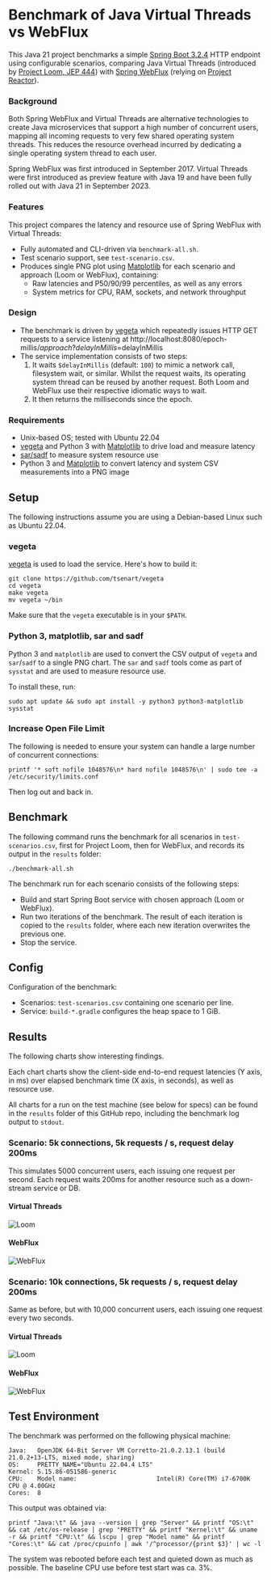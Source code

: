 # Benchmark of Java Virtual Threads vs WebFlux

This Java 21 project benchmarks a simple [Spring Boot 3.2.4](https://spring.io/projects/spring-boot) HTTP endpoint using configurable scenarios, comparing Java Virtual Threads (introduced by [Project Loom, JEP 444](https://openjdk.org/jeps/444)) with [Spring WebFlux](https://docs.spring.io/spring-framework/reference/web/webflux.html) (relying on [Project Reactor](https://projectreactor.io/)).

### Background

Both Spring WebFlux and Virtual Threads are alternative technologies to create Java microservices that support a high number of concurrent users, mapping all incoming requests to very few shared operating system threads. This reduces the resource overhead incurred by dedicating a single operating system thread to each user.

Spring WebFlux was first introduced in September 2017. Virtual Threads were first introduced as preview feature with Java 19 and have been fully rolled out with Java 21 in September 2023.

### Features

This project compares the latency and resource use of Spring WebFlux with Virtual Threads:
* Fully automated and CLI-driven via `benchmark-all.sh`. 
* Test scenario support, see `test-scenario.csv`.
* Produces single PNG plot using [Matplotlib](https://matplotlib.org/) for each scenario and approach (Loom or WebFlux), containing:
  * Raw latencies and P50/90/99 percentiles, as well as any errors
  * System metrics for CPU, RAM, sockets, and network throughput

### Design
* The benchmark is driven by [vegeta](https://github.com/tsenart/vegeta) which repeatedly issues HTTP GET requests to a service listening at http://localhost:8080/epoch-millis/$approach?delayInMillis=$delayInMillis
* The service implementation consists of two steps:
  1. It waits `$delayInMillis` (default: `100`) to mimic a network call, filesystem wait, or similar. Whilst the request waits, its operating system thread can be reused by another request. Both Loom and WebFlux use their respective idiomatic ways to wait. 
  2. It then returns the milliseconds since the epoch.

### Requirements
* Unix-based OS; tested with Ubuntu 22.04
* [vegeta](https://github.com/tsenart/vegeta) and Python 3 with [Matplotlib](https://matplotlib.org/) to drive load and measure latency
* [sar/sadf](https://linux.die.net/man/1/sar) to measure system resource use
* Python 3 and [Matplotlib](https://matplotlib.org/) to convert latency and system CSV measurements into a PNG image

## Setup 

The following instructions assume you are using a Debian-based Linux such as Ubuntu 22.04. 

### vegeta

[vegeta](https://github.com/tsenart/vegeta) is used to load the service. Here's how to build it:

```shell
git clone https://github.com/tsenart/vegeta
cd vegeta
make vegeta
mv vegeta ~/bin
```

Make sure that the `vegeta` executable is in your `$PATH`.

### Python 3, matplotlib, sar and sadf

Python 3 and `matplotlib` are used to convert the CSV output of `vegeta` and `sar`/`sadf` to a single PNG chart. The `sar` and `sadf` tools come as part of `sysstat` and are used to measure resource use.

To install these, run:

```shell
sudo apt update && sudo apt install -y python3 python3-matplotlib sysstat
```

### Increase Open File Limit

The following is needed to ensure your system can handle a large number of concurrent connections:

```shell
printf '* soft nofile 1048576\n* hard nofile 1048576\n' | sudo tee -a /etc/security/limits.conf 
```

Then log out and back in.


## Benchmark 

The following command runs the benchmark for all scenarios in `test-scenarios.csv`, first for Project Loom, then for WebFlux, and records its output in the `results` folder:

```shell
./benchmark-all.sh 
```

The benchmark run for each scenario consists of the following steps:
* Build and start Spring Boot service with chosen approach (Loom or WebFlux).
* Run two iterations of the benchmark. The result of each iteration is copied to the `results` folder, where each new iteration overwrites the previous one.
* Stop the service.

## Config

Configuration of the benchmark:
* Scenarios: `test-scenarios.csv` containing one scenario per line.
* Service: `build-*.gradle` configures the heap space to 1 GiB.

## Results

The following charts show interesting findings. 

Each chart charts show the client-side end-to-end request latencies (Y axis, in ms) over elapsed benchmark time (X axis, in seconds), as well as resource use.

All charts for a run on the test machine (see below for specs) can be found in the `results` folder of this GitHub repo,
including the benchmark log output to `stdout`.

### Scenario: 5k connections, 5k requests / s, request delay 200ms

This simulates 5000 concurrent users, each issuing one request per second. Each request waits 200ms for another resource such as a down-stream service or DB.

#### Virtual Threads

![Loom](results/con5k_rps5k_del200ms/loom.png)

#### WebFlux

![WebFlux](results/con5k_rps5k_del200ms/webflux.png)

### Scenario: 10k connections, 5k requests / s, request delay 200ms

Same as before, but with 10,000 concurrent users, each issuing one request every two seconds.

#### Virtual Threads

![Loom](results/con10k_rps5k_del200ms/loom.png)

#### WebFlux

![WebFlux](results/con10k_rps5k_del200ms/webflux.png)

## Test Environment

The benchmark was performed on the following physical machine:

```
Java:   OpenJDK 64-Bit Server VM Corretto-21.0.2.13.1 (build 21.0.2+13-LTS, mixed mode, sharing)
OS:     PRETTY_NAME="Ubuntu 22.04.4 LTS"
Kernel: 5.15.86-051586-generic
CPU:    Model name:                      Intel(R) Core(TM) i7-6700K CPU @ 4.00GHz
Cores:  8
```

This output was obtained via:

```shell
printf "Java:\t" && java --version | grep "Server" && printf "OS:\t" && cat /etc/os-release | grep "PRETTY" && printf "Kernel:\t" && uname -r && printf "CPU:\t" && lscpu | grep "Model name" && printf "Cores:\t" && cat /proc/cpuinfo | awk '/^processor/{print $3}' | wc -l
```

The system was rebooted before each test and quieted down as much as possible. The baseline CPU use before test start was ca. 3%.
